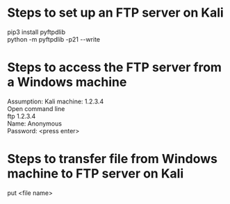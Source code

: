 # Steps to set up an FTP server on Kali
pip3 install pyftpdlib  
python -m pyftpdlib -p21 --write

# Steps to access the FTP server from a Windows machine
Assumption: Kali machine: 1.2.3.4  
Open command line  
ftp 1.2.3.4  
Name: Anonymous  
Password: \<press enter>  

# Steps to transfer file from Windows machine to FTP server on Kali
put \<file name>

